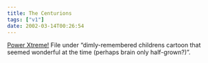 ```yaml
---
title: The Centurions
tags: ["v1"]
date: 2002-03-14T00:26:54
---
```


[Power Xtreme!][1] File under &#8220;dimly-remembered childrens cartoon that seemed wonderful at the time (perhaps brain only half-grown?)&#8221;.

[1]: http://www.geocities.com/lbosullivan/centurin.htm
